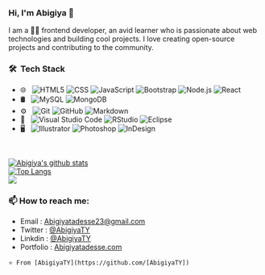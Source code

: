 ### Hi, I'm Abigiya 👋

I am a 👨‍💻 frontend developer, an avid learner who is passionate about web technologies and building cool projects. I love creating open-source projects and contributing to the community.

<h3> 🛠 &nbsp;Tech Stack</h3>

- 🌐 &nbsp;
  ![HTML5](https://img.shields.io/badge/-HTML5-333333?style=flat&logo=HTML5)
  ![CSS](https://img.shields.io/badge/-CSS-333333?style=flat&logo=CSS3&logoColor=1572B6)
  ![JavaScript](https://img.shields.io/badge/-JavaScript-333333?style=flat&logo=javascript)
  ![Bootstrap](https://img.shields.io/badge/-Bootstrap-333333?style=flat&logo=bootstrap&logoColor=563D7C)
  ![Node.js](https://img.shields.io/badge/-Node.js-333333?style=flat&logo=node.js)
  ![React](https://img.shields.io/badge/-React-333333?style=flat&logo=react)
- 🛢 &nbsp;
  ![MySQL](https://img.shields.io/badge/-MySQL-333333?style=flat&logo=mysql)
  ![MongoDB](https://img.shields.io/badge/-MongoDB-333333?style=flat&logo=mongodb)
- ⚙️ &nbsp;
  ![Git](https://img.shields.io/badge/-Git-333333?style=flat&logo=git)
  ![GitHub](https://img.shields.io/badge/-GitHub-333333?style=flat&logo=github)
  ![Markdown](https://img.shields.io/badge/-Markdown-333333?style=flat&logo=markdown)
- 🔧 &nbsp;
  ![Visual Studio Code](https://img.shields.io/badge/-Visual%20Studio%20Code-333333?style=flat&logo=visual-studio-code&logoColor=007ACC)
  ![RStudio](https://img.shields.io/badge/-RStudio-333333?style=flat&logo=rstudio)
  ![Eclipse](https://img.shields.io/badge/-Eclipse-333333?style=flat&logo=eclipse-ide&logoColor=2C2255)
- 🖥 &nbsp;
  ![Illustrator](https://img.shields.io/badge/-Illustrator-333333?style=flat&logo=adobe-illustrator)
  ![Photoshop](https://img.shields.io/badge/-Photoshop-333333?style=flat&logo=adobe-photoshop)
  ![InDesign](https://img.shields.io/badge/-InDesign-333333?style=flat&logo=adobe-indesign)

<br/>

[![Abigiya's github stats](https://github-readme-stats.vercel.app/api?username=AbigiyaTY&theme=dracula)](https://github.com/anuraghazra/github-readme-stats)
</br>
[![Top Langs](https://github-readme-stats.vercel.app/api/top-langs/?username=AbigiyaTY&layout=compact&theme=dracula)](https://github.com/anuraghazra/github-readme-stats)
</br>
![](https://github-readme-streak-stats.herokuapp.com/?user=AbigiyaTY&theme=dark&hide_border=false)<br/>

### 📫 How to reach me:
- Email : Abigiyatadesse23@gmail.com
- Twitter : [@AbigiyaTY](https://twitter.com/AbigiyaTY)
- Linkdin : [@AbigiyaTY](https://www.linkedin.com/in/abigiya-tadesse-6a0052234)
- Portfolio : [Abigiyatadesse.com](https://www.abigiyatadesse.com/) 

`⭐️ From [AbigiyaTY](https://github.com/[AbigiyaTY])`
